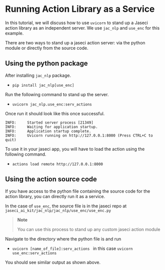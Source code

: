 # Running Action Library as a Service

In this tutorial, we will discuss how to use `uvicorn` to stand up a Jaseci action library as an independent server.
We use `jac_nlp` and `use_enc` for this example.

There are two ways to stand up a jaseci action server: via the python module or directly from the source code.

## Using the python package
After installing `jac_nlp` package.
* `pip install jac_nlp[use_enc]`

Run the following command to stand up the server.
* `uvicorn jac_nlp.use_enc:serv_actions`

Once run it should look like this once successful.
```
INFO:     Started server process [21349]
INFO:     Waiting for application startup.
INFO:     Application startup complete.
INFO:     Uvicorn running on http://127.0.0.1:8000 (Press CTRL+C to quit)
```

To use it in your jaseci app, you will have to load the action using the following command.
* `actions load remote http://127.0.0.1:8000`

## Using the action source code
If you have access to the python file containing the source code for the action library, you can directly run it as a service.

In the case of `use_enc`, the source file is in the jaseci repo at `jaseci_ai_kit/jac_nlp/jac_nlp/use_enc/use_enc.py`

> **Note**
>
> You can use this process to stand up any custom jaseci action module

Navigate to the directory where the python file is and run

* `uvicorn [name_of_file]:serv_actions ` in this case `uvicorn use_enc:serv_actions`

You should see similar output as shown above.